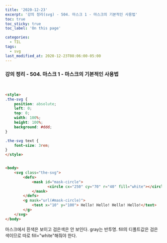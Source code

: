 ```yaml
---
title: '2020-12-23'
excerpt: '강의 정리(svg) - 504. 마스크 1 - 마스크의 기본적인 사용법'
toc: true
toc_sticky: true
toc_label: 'On this page'

categories:
  - TIL
tags:
  - svg
last_modified_at: 2020-12-23T08:06:00-05:00
---
```


### 강의 정리 - 504. 마스크 1 - 마스크의 기본적인 사용법

<br />

```html
<style>
.the-svg {
    position: absolute;
    left: 0;
    top: 0;
    width: 100%;
    height: 100%;
    background: #ddd;
}

.the-svg text {
    font-size: 3rem;
}
</style>


<body>
    <svg class="the-svg">
        <defs>
            <mask id="mask-circle">
                   <circle cx="250" cy="70" r="40" fill="white"></circle>
            </mask>
        </defs>
        <g mask="url(#mask-circle)">
            <test x="10" y="100"> Hello! Hello! Hello! Hello!</text>
        </g>
    </svg>
</body>
```

마스크에서 흰색은 보이고 검은색은 안 보인다. gray는 반투명. fill의 디폴트값은 검은색이므로 따로 fill="white"해줘야 한다.
